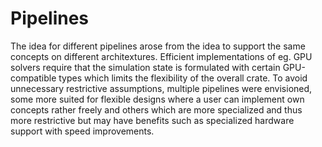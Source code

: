 # Pipelines
The idea for different pipelines arose from the idea to support the same concepts on different architextures.
Efficient implementations of eg. GPU solvers require that the simulation state is formulated with certain
GPU-compatible types which limits the flexibility of the overall crate.
To avoid unnecessary restrictive assumptions, multiple pipelines were envisioned, some more suited for flexible designs
where a user can implement own concepts rather freely and others which are more specialized and thus more restrictive
but may have benefits such as specialized hardware support with speed improvements.
